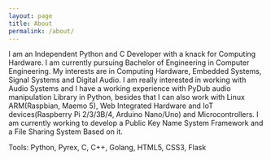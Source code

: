 ```yaml
---
layout: page
title: About
permalink: /about/
---
```

I am an Independent Python and C Developer with a knack for Computing Hardware. I am currently pursuing Bachelor of Engineering in Computer Engineering. My interests are in Computing Hardware, Embedded Systems, Signal Systems and Digital Audio.
I am really interested in working with Audio Systems and I have a working experience with PyDub audio manipulation Library in Python, besides that I can also work with Linux ARM(Raspbian, Maemo 5), Web Integrated Hardware and IoT devices(Raspberry Pi 2/3/3B/4, Arduino Nano/Uno) and Microcontrollers.
I am currently working to develop a Public Key Name System Framework and a File Sharing System Based on it.

Tools: Python, Pyrex, C, C++, Golang, HTML5, CSS3, Flask
